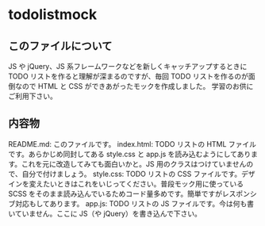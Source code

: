 # todolistmock

## このファイルについて

JS や jQuery、JS 系フレームワークなどを新しくキャッチアップするときに TODO リストを作ると理解が深まるのですが、毎回 TODO リストを作るのが面倒なので HTML と CSS ができあがったモックを作成しました。
学習のお供にご利用下さい。

## 内容物

README.md: このファイルです。
index.html: TODO リストの HTML ファイルです。あらかじめ同封してある style.css と app.js を読み込むようにしてあります。これを元に改造してみても面白いかと。JS 用のクラスはつけていませんので、自分で付けましょう。
style.css: TODO リストの CSS ファイルです。デザインを変えたいときはこれをいじってください。普段モック用に使っている SCSS をそのまま読み込んでいるためコード量多めです。簡単ですがレスポンシブ対応もしてあります。
app.js: TODO リストの JS ファイルです。今は何も書いていません。ここに JS（や jQuery）を書き込んで下さい。
